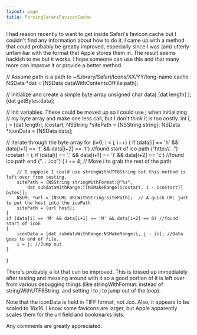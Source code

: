 ```yaml
---
layout: page
title: ParsingSafariFaviconCache
---
```


I had reason recently to want to get inside Safari's favicon cache but I couldn't find any information about how to do it.  I came up with a method that could probably be greatly improved, especially since I was (am) utterly unfamiliar with the format that Apple stores them in.  The result seems hackish to me but it works.  I hope someone can use this and that many more can improve it or provide a better method.

    
// Assume path is a path to ~/Library/Safari/Icons/XX/YY/long-name.cache
NSData *dat = [NSData dataWithContentsOfFile:path];
	
// Initialize and create a simple byte array
unsigned char data[ [dat length] ];
[dat getBytes:data];

// Init variables.  These could be moved up so I could use j when initializing 
// my byte array and make one less call, but I don't think it is too costly.
int i, j = [dat length], icostart;
NSString *sitePath = [NSString string];
NSData *iconData = [NSData data];

// Iterate through the byte array
for (i=0; i < j; i++)
{
	if (data[i] == 'h' && data[i+1] == 't' && data[i+2] == 't') //found start of ico path ("http://...")
		icostart = i;
	if (data[i] == '.' && data[i+1] == 'i' && data[i+2] == 'c') //found ico path end ("... .ico")
	{
		i += 4; // Move i to grab the rest of the path

		// I suppose I could use stringWithUTF8String but this method is left over from testing.
		sitePath = [NSString stringWithFormat:@"%s", 
			dat subdataWithRange:[[NSMakeRange(icostart, i - icostart)] bytes]];
		NSURL *url = [NSURL URLWithString:sitePath];  // A quick URL just to put the host into the icoPath
		sitePath = [url host];
	}
	if (data[i] == 'M' && data[i+1] == 'M' && data[i+2] == 0) //found start of icon
	{
		iconData = [dat subdataWithRange:NSMakeRange(i, j - i)]; //Data goes to end of file.
		i = j; //Jump out
	}	
}


There's probably a lot that can be improved.  This is tossed up immediately after testing and messing around with it so a good portion of it is left over from various debugging things (like stringWithFormat: instead of stringWithUTF8String: and setting i to j to jump out of the loop).

Note that the iconData is held in TIFF format, not .ico.  Also, it appears to be scaled to 16x16.  I know some favicons are larger, but Apple apparently scales them for the url field and bookmarks lists.

Any comments are greatly appreciated.

